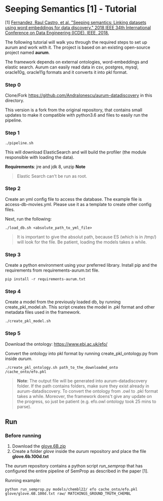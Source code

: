 # Seeping Semantics [1] - Tutorial

[1] [Fernandez, Raul Castro, et al. "Seeping semantics: Linking datasets using word embeddings for data discovery." 2018 IEEE 34th International Conference on Data Engineering (ICDE). IEEE, 2018.](http://da.qcri.org/ntang/pubs/icde2018semantic.pdf)

The following tutorial will walk you through the required steps to set up aurum and work with it. The project is
based on an existing open-source project named **aurum**.

The framework depends on external ontologies, word-embeddings and elastic search. 
Aurum can easily read data in csv, postgres, mysql, oracle10g, oracle11g formats and it converts it into pkl format. 

### Step 0
Clone/Fork https://github.com/AndraIonescu/aurum-datadiscovery in this directory. 

This version is a fork from the original repository, that contains small updates to make it compatible with python3.6 and files to easily run the pipeline.

### Step 1 

``
./pipeline.sh 
``

This will download ElasticSearch and will build the profiler (the module responsible with loading the data). 

**Requirements**: jre and jdk 8, unzip 
**Note**
>Elastic Search can't be run as root. 

### Step 2
Create an yml config file to access the database. The example file is access-db-movies.yml. Please use it as a template to create other config files.

Next, run the following:

``
./load_db.sh <absolute_path_to_yml_file>
``

>It is important to give the absolut path, because ES (which is in /tmp/) will look for the file. Be patient, loading the models takes a while.

### Step 3
Create a python environment using your preferred library. 
Install pip and the requirements from requirements-aurum.txt file. 

``
pip install -r requirements-aurum.txt
``

### Step 4
Create a model from the previously loaded db, by running create_pkl_model.sh. 
This script creates the model in .pkl format and other metadata files used in the framework. 

``
./create_pkl_model.sh
``

### Step 5
Download the ontology: https://www.ebi.ac.uk/efo/ 

Convert the ontology into pkl format by running create_pkl_ontology.py from inside _aurum_. 

``
./create_pkl_ontology.sh path_to_the_downloaded_onto /cache_onto/efo.pkl
``

> **Note**: The output file will be generated into aurum-datadiscovery folder. 
If the path contains folders, make sure they exist already in aurum-datadiscovery.
To convert the ontology from .owl to .pkl format takes a while. 
Moreover, the framework doens't give any update on the progress, so just be patient (e.g. efo.owl ontology took 25 mins to parse).

## Run

### Before running
1. Download the [glove.6B.zip](https://nlp.stanford.edu/projects/glove/)
2. Create a folder _glove_ inside the _aurum_ repository and place the file **glove.6b.100d.txt**

The _aurum_ repository contains a python script *run_semprop* that
has configured the entire pipeline of SemProp as described in the paper [1]. 

Running example:

``
python run_semprop.py models/chembl22/ efo cache_onto/efo.pkl glove/glove.6B.100d.txt raw/ MATCHINGS_GROUND_TRUTH_CHEMBL 
``
